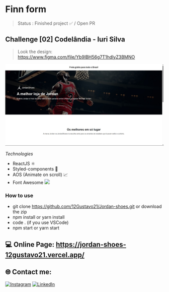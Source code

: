 # Finn form

> Status :  Finished project ✅ / Open PR

## Challenge [02] Codelândia - Iuri Silva
>Look the design: https://www.figma.com/file/Yb9IBH56g7T1hdIyZ3BMNO

<img width ='800px' src ='./src/img/page-print.jpg' />

*Technologies*

+ ReactJS ⚛️
+ Styled-components 💅
+ AOS (Animate on scroll) 📈
+ Font Awesome <img width="15px" src="https://fontawesome.com/images/favicon/icon.svg" /> 

### How to use
 
- git clone https://github.com/12Gustavo21/Jordan-shoes.git or download the zip
- npm install or yarn install
- code . (if you use VSCode)
- npm start or yarn start
 
 ## 💻 Online Page: https://jordan-shoes-12gustavo21.vercel.app/

## 🌐 Contact me:
[![Instagram](https://img.shields.io/badge/Instagram-%23E4405F.svg?logo=Instagram&logoColor=white)](https://instagram.com/gualmda) [![LinkedIn](https://img.shields.io/badge/LinkedIn-%230077B5.svg?logo=linkedin&logoColor=white)](https://linkedin.com/in/12gustavo21)
